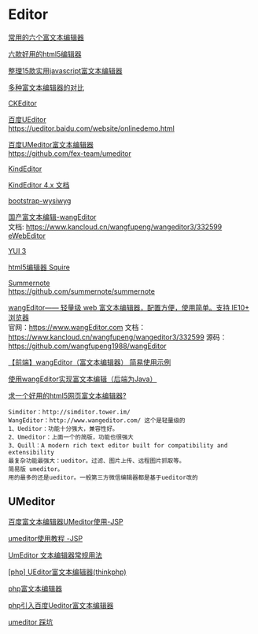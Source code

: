 Editor
===

[常用的六个富文本编辑器](https://www.jianshu.com/p/ccb07a867929)  

[六款好用的html5编辑器](http://www.php.cn/div-tutorial-381329.html)  

[整理15款实用javascript富文本编辑器](https://blog.csdn.net/joycesunny/article/details/77837838)  

[多种富文本编辑器的对比](https://www.liangzl.com/get-article-detail-20393.html)  


[CKEditor](http://ckeditor.com/demo)  

[百度UEditor](http://ueditor.baidu.com/website/)  
https://ueditor.baidu.com/website/onlinedemo.html  

[百度UMeditor富文本编辑器](https://ueditor.baidu.com/website/umeditor.html)  
https://github.com/fex-team/umeditor


[KindEditor](http://kindeditor.net/demo.php)  

[KindEditor 4.x 文档](http://kindeditor.net/doc.php)  

[bootstrap-wysiwyg ](http://www.bootcss.com/p/bootstrap-wysiwyg/)  

[国产富文本编辑-wangEditor](http://www.wangeditor.com/)  
文档: https://www.kancloud.cn/wangfupeng/wangeditor3/332599  
[eWebEditor](http://www.ewebeditor.net/demo/)  

[YUI 3](http://yuilibrary.com/)  

[html5编辑器 Squire](http://neilj.github.io/Squire/)

[Summernote](https://github.com/summernote/summernote)  
https://github.com/summernote/summernote

[wangEditor—— 轻量级 web 富文本编辑器，配置方便，使用简单。支持 IE10+ 浏览器](https://www.wangEditor.com)  
官网：https://www.wangEditor.com
文档：https://www.kancloud.cn/wangfupeng/wangeditor3/332599
源码：https://github.com/wangfupeng1988/wangEditor

[【前端】wangEditor（富文本编辑器） 简易使用示例](https://blog.csdn.net/lcl1422426694/article/details/79059371)  

[使用wangEditor实现富文本编辑（后端为Java）](https://blog.csdn.net/u011676300/article/details/80345152)  

[求一个好用的html5网页富文本编辑器?](https://segmentfault.com/q/1010000012277351)  
~~~
Simditor：http://simditor.tower.im/
WangEditor：http://www.wangeditor.com/ 这个是轻量级的
1、Ueditor：功能十分强大，兼容性好。
2、Umeditor：上面一个的简版，功能也很强大
3、Quill：A modern rich text editor built for compatibility and extensibility
最复杂功能最强大：ueditor。过滤、图片上传、远程图片抓取等。
简易版 umeditor。
用的最多的还是ueditor。一般第三方微信编辑器都是基于ueditor改的

~~~

UMeditor
---

[百度富文本编辑器UMeditor使用-JSP](https://blog.csdn.net/tivonalh/article/details/80345904)  

[umeditor使用教程 -JSP](https://blog.csdn.net/ReticentHuxt/article/details/69938733)  

[UmEditor 文本编辑器常规用法](https://blog.csdn.net/sd6275832ght/article/details/82966610)  

[[php] UEditor富文本编辑器(thinkphp)](https://blog.csdn.net/u010081689/article/details/46622909)  

[php富文本编辑器](https://blog.csdn.net/flyfish0113/article/details/51913016)  

[php引入百度Ueditor富文本编辑器](https://blog.csdn.net/donglingjiu/article/details/80517343)  

[umeditor 踩坑](https://www.cnblogs.com/lyxverycool/p/8981896.html)  

















